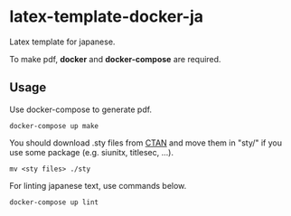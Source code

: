 # latex-template-docker-ja
Latex template for japanese. 

To make pdf, **docker** and **docker-compose** are required.

## Usage
Use docker-compose to generate pdf.
```shell
docker-compose up make
```

You should download .sty files from [CTAN](https://www.ctan.org) and move them in "sty/" if you use some package (e.g. siunitx, titlesec, ...).
```shell
mv <sty files> ./sty
```

For linting japanese text, use commands below.
```shell
docker-compose up lint
```
